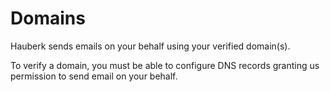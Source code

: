 # Domains

Hauberk sends emails on your behalf using your verified domain(s).

To verify a domain, you must be able to configure DNS records granting us permission to send email on your behalf.


